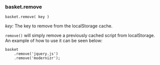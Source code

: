 ### basket.remove

`basket.remove( key )`

*key:* The key to remove from the localStorage cache.

`remove()` will simply remove a previously cached script from localStorage. An example of how to use it can be seen below:

	basket
		.remove('jquery.js')
		.remove('modernizr');
